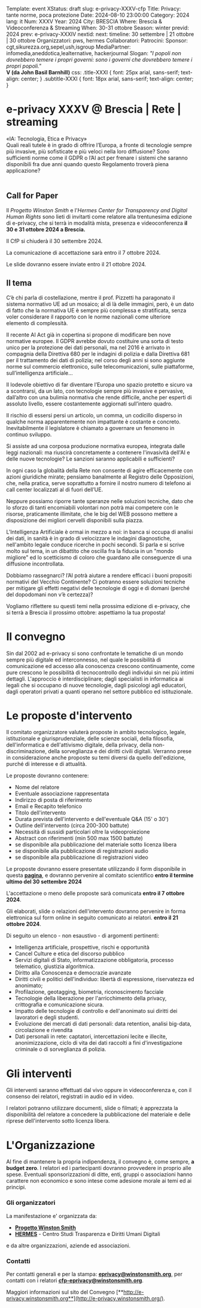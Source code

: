 Template: event
XStatus: draft
slug: e-privacy-XXXV-cfp
Title: Privacy: tante norme, poca protezione
Date: 2024-08-10 23:00:00
Category: 2024
lang: it
Num: XXXV
Year: 2024
City: BRESCIA
Where: Brescia & Videoconferenza & Streaming
When: 30-31 ottobre
Season: winter
previd: 2024
prev: e-privacy-XXXIV
nextid:
next:
timeline: 30 settembre | 21 ottobre | 30 ottobre
Organizzatori: pws, hermes
Collaboratori: 
Patrocini: 
Sponsor: cgt,sikurezza.org,sepel,ush,isgroup
MediaPartner: infomedia,aneddotica,lealternative, hackerjournal
Slogan: <i>"I popoli non dovrebbero temere i propri governi: sono i governi che dovrebbero temere i propri popoli."</i><br/><b>V (da John Basil Barnhill)</b>
css: .title-XXXI { font: 25px arial, sans-serif; text-align: center; }   .subtitle-XXXI { font: 18px arial, sans-serif; text-align: center; }

e-privacy XXXV @ Brescia | Rete | streaming
===============================

<div class="title-XXXI">«IA: Tecnologia, Etica e Privacy»</div>
<div class="subtitle-XXXI">Quali reali tutele è in grado di offrire l’Europa, a fronte di tecnologie sempre più invasive, più sofisticate e più veloci nella loro diffusione? Sono sufficienti norme come il GDPR o l’AI act per frenare i sistemi che saranno disponibili fra due anni quando questo Regolamento troverà piena applicazione?</div>
<br/>

Call for Paper
--------------

Il *Progetto Winston Smith* e l'*Hermes Center for Transparency and Digital Human Rights*
 sono lieti di invitarti come relatore 
alla trentunesima edizione di e-privacy, che si terrà in
modalità mista, presenza e videoconferenza **il 30 e 31 ottobre 2024 a Brescia.**

Il CfP si chiuderà il 30 settembre 2024.

La comunicazione di accettazione sarà entro il 7 ottobre 2024.

Le slide dovranno essere inviate entro il 21 ottobre 2024.


Il tema
-------

C’è chi parla di costellazione, mentre il prof. Pizzetti ha paragonato il sistema normativo UE ad un mosaico; al di là delle immagini, però, è un dato di fatto che la normativa UE è sempre più complessa e stratificata, senza voler considerare il rapporto con le norme nazionali come ulteriore elemento di complessità. 

Il recente AI Act già in copertina si propone di modificare ben nove normative europee. Il GDPR avrebbe dovuto costituire una sorta di testo unico per la protezione dei dati personali, ma nel 2016 è arrivato in compagnia della Direttiva 680 per le indagini di polizia e dalla Direttiva 681 per il trattamento dei dati di polizia; nel corso degli anni si sono aggiunte norme sul commercio elettronico, sulle telecomunicazioni, sulle piattaforme, sull’intelligenza artificiale…

Il lodevole obiettivo di far diventare l’Europa uno spazio protetto e sicuro va a scontrarsi, da un lato, con tecnologie sempre più invasive e pervasive, dall’altro con una bulimia normativa che rende difficile, anche per esperti di assoluto livello, essere costantemente aggiornati sull’intero quadro. 

Il rischio di essersi persi un articolo, un comma, un codicillo disperso in qualche norma apparentemente non impattante è costante e concreto. Inevitabilmente il legislatore è chiamato a governare un fenomeno in continuo sviluppo. 

Si assiste ad una corposa produzione normativa europea, integrata dalle leggi nazionali: ma riuscirà concretamente a contenere l'invasività dell'AI e delle nuove tecnologie? Le sanzioni saranno applicabili e sufficienti?

In ogni caso la globalità della Rete non consente di agire efficacemente con azioni giuridiche mirate; pensiamo banalmente al Registro delle Opposizioni, che, nella pratica, serve soprattutto a fornire il nostro numero di telefono ai call center localizzati al di fuori dell’UE.

Neppure possiamo riporre tante speranze nelle soluzioni tecniche, dato che lo sforzo di tanti encomiabili volontari non potrà mai competere con le risorse, praticamente illimitate, che le big del WEB possono mettere a disposizione dei migliori cervelli disponibili sulla piazza. 

L'Intelligenza Artificiale è ormai in mezzo a noi: in banca si occupa di analisi dei dati, in sanità è in grado di velocizzare le indagini diagnostiche, nell'ambito legale conduce ricerche in pochi secondi. Si parla e si scrive molto sul tema, in un dibattito che oscilla fra la fiducia in un "mondo migliore" ed lo scetticismo di coloro che guardano alle conseguenze di una diffusione incontrollata.

Dobbiamo rassegnarci? l’AI potrà aiutare a rendere efficaci i buoni propositi normativi del Vecchio Continente? Ci potranno essere soluzioni tecniche per mitigare gli effetti negativi delle tecnologie di oggi e di domani (perché del dopodomani non v’è certezza)?

Vogliamo riflettere su questi temi nella prossima edizione di e-privacy, che si terrà a Brescia il prossimo ottobre: aspettiamo la tua proposta!


Il convegno
===========

Sin dal 2002 ad e-privacy si sono confrontate le tematiche di un mondo
sempre più digitale ed interconnesso, nel quale le possibilità di
comunicazione ed accesso alla conoscenza crescono continuamente, come
pure crescono le possibilità di tecnocontrollo degli individui sin nei
più intimi dettagli. L'approccio è interdisciplinare; dagli specialisti
in informatica ai legali che si occupano di nuove tecnologie, dagli
psicologi agli educatori, dagli operatori privati a quanti operano nel
settore pubblico ed istituzionale.

Le proposte d'intervento
=========================

Il comitato organizzatore valuterà proposte in ambito tecnologico,
legale, istituzionale e giurisprudenziale, delle scienze sociali, della
filosofia, dell'informatica e dell'attivismo digitale, della privacy,
della non-discriminazione, della sorveglianza e dei diritti civili
digitali. Verranno prese in considerazione anche proposte su temi
diversi da quello dell'edizione, purché di interesse e di attualità.

Le proposte dovranno contenere:

-   Nome del relatore
-   Eventuale associazione rappresentata
-   Indirizzo di posta di riferimento
-   Email e Recapito telefonico
-   Titolo dell'intervento
-   Durata prevista dell'intervento e dell'eventuale Q&A (15' o 30')
-   Outline dell'intervento (circa 200-300 battute)
-   Necessità di sussidi particolari oltre la videoproiezione
-   Abstract con riferimenti (min 500 max 1500 battute)
-   se disponibile alla pubblicazione del materiale sotto licenza libera
-   se disponibile alla pubblicazione di registrazioni audio
-   se disponibile alla pubblicazione di registrazioni video

Le proposte dovranno essere presentate utilizzando il form disponibile
in questa
[**pagina**](http://e-privacy.winstonsmith.org/e-privacy-XXXV-proposta.html),
e dovranno pervenire al comitato scientifico **entro il termine ultimo del 30 settembre 2024**

L'accettazione o meno delle proposte sarà comunicata **entro il 7 ottobre 2024**.

Gli elaborati, slide o relazioni dell'intervento dovranno pervenire in
forma elettronica sul form online in seguito comunicato ai relatori.
**entro il 21 ottobre 2024**.

Di seguito un elenco - non esaustivo - di argomenti pertinenti:

- Intelligenza artificiale, prospettive, rischi e opportunità
- Cancel Culture e etica del discorso pubblico
- Servizi digitali di Stato, informatizzazione obbligatoria, processo telematico, giustizia algoritmica.
- Diritto alla Conoscenza e democrazie avanzate
- Diritti civili e politici dell'individuo: libertà di espressione, riservatezza ed anonimato;
- Profilazione, geotagging, biometria, riconoscimento facciale
- Tecnologie della liberazione per l'arricchimento della privacy, crittografia e comunicazione sicura.
- Impatto delle tecnologie di controllo e dell'anonimato sui diritti dei lavoratori e degli studenti.
- Evoluzione dei mercati di dati personali: data retention, analisi big-data, circolazione e rivendita
- Dati personali in rete: captatori, intercettazioni lecite e illecite, anonimizzazione, ciclo di vita dei dati raccolti a fini d'investigazione criminale o di sorveglianza di polizia.

Gli interventi
==============

Gli interventi saranno effettuati dal vivo oppure in videoconferenza e,
con il consenso dei relatori, registrati in audio ed in video.

I relatori potranno utilizzare documenti, slide o filmati; è apprezzata
la disponibilità del relatore a concedere la pubblicazione del materiale
e delle riprese dell'intervento sotto licenza libera.

L'Organizzazione
=================

Al fine di mantenere la propria indipendenza, il convegno è, come
sempre, **a budget zero**. I relatori ed i partecipanti dovranno
provvedere in proprio alle spese. Eventuali sponsorizzazioni di ditte,
enti, gruppi o associazioni hanno carattere non economico e sono intese
come adesione morale ai temi ed ai principi.

### Gli organizzatori

La manifestazione e' organizzata da:

-   [**Progetto Winston Smith**](http://pws.winstonsmith.org/)
-   [**HERMES**](http://logioshermes.org/) - Centro Studi Trasparenza e
    Diritti Umani Digitali

e da altre organizzazioni, aziende ed associazioni.

### Contatti

Per contatti generali e per la stampa:
[**eprivacy@winstonsmith.org**](mailto:eprivacy@winstonsmith.org), per
contatti con i relatori
[**cfp-eprivacy@winstonsmith.org**](mailto:cfp-eprivacy@winstonsmith.org).

Maggiori informazioni sul sito del Convegno
[**http://e-privacy.winstonsmith.org**](http://e-privacy.winstonsmith.org/).
